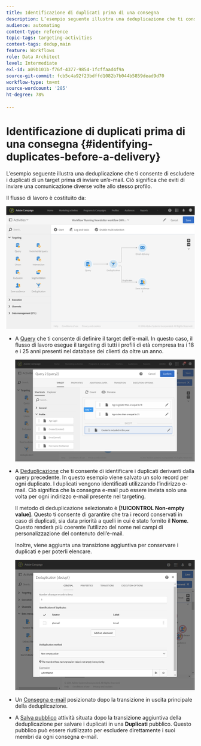 ```yaml
---
title: Identificazione di duplicati prima di una consegna
description: L’esempio seguente illustra una deduplicazione che ti consente di escludere i duplicati di un target prima di inviare un’e-mail. Ciò significa che eviti di inviare una comunicazione diverse volte allo stesso profilo.
audience: automating
content-type: reference
topic-tags: targeting-activities
context-tags: dedup,main
feature: Workflows
role: Data Architect
level: Intermediate
exl-id: a09b101b-f76f-4377-9854-1fcffaad4f9a
source-git-commit: fcb5c4a92f23bdffd1082b7b044b5859dead9d70
workflow-type: tm+mt
source-wordcount: '285'
ht-degree: 78%

---
```


# Identificazione di duplicati prima di una consegna {#identifying-duplicates-before-a-delivery}

L’esempio seguente illustra una deduplicazione che ti consente di escludere i duplicati di un target prima di inviare un’e-mail. Ciò significa che eviti di inviare una comunicazione diverse volte allo stesso profilo.

Il flusso di lavoro è costituito da:

![](assets/deduplication_example_workflow.png)

* A [Query](../../automating/using/query.md) che ti consente di definire il target dell’e-mail. In questo caso, il flusso di lavoro esegue il targeting di tutti i profili di età compresa tra i 18 e i 25 anni presenti nel database dei clienti da oltre un anno.

  ![](assets/deduplication_example_query.png)

* A [Deduplicazione](../../automating/using/deduplication.md) che ti consente di identificare i duplicati derivanti dalla query precedente. In questo esempio viene salvato un solo record per ogni duplicato. I duplicati vengono identificati utilizzando l’indirizzo e-mail. Ciò significa che la consegna e-mail può essere inviata solo una volta per ogni indirizzo e-mail presente nel targeting.

  Il metodo di deduplicazione selezionato è **[!UICONTROL Non-empty value]**. Questo ti consente di garantire che tra i record conservati in caso di duplicati, sia data priorità a quelli in cui è stato fornito il **Nome**. Questo renderà più coerente l’utilizzo del nome nei campi di personalizzazione del contenuto dell’e-mail.

  Inoltre, viene aggiunta una transizione aggiuntiva per conservare i duplicati e per poterli elencare.

  ![](assets/deduplication_example_dedup.png)

* Un [Consegna e-mail](../../automating/using/email-delivery.md) posizionato dopo la transizione in uscita principale della deduplicazione.
* A [Salva pubblico](../../automating/using/save-audience.md) attività situata dopo la transizione aggiuntiva della deduplicazione per salvare i duplicati in una **Duplicati** pubblico. Questo pubblico può essere riutilizzato per escludere direttamente i suoi membri da ogni consegna e-mail.
